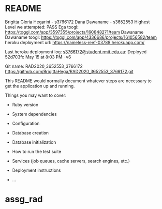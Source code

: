 # README

<!-- assignment -->

Brigitta Gloria Hegarini - s3766172
Dana Dawaname - s3652553
Highest Level we attempted: PASS
Ega toogl: https://toggl.com/app/3597355/projects/160848271/team
Dawaname Dawaname toogl: https://toggl.com/app/4336686/projects/161056582/team
heroku deployment url: https://nameless-reef-03788.herokuapp.com/

Last heroku deployment log: 
s3766172@student.rmit.edu.au: Deployed 52d703fc
May 15 at 8:03 PM · v6

Git name: RAD2020_3652553_3766172
https://github.com/BrigittaHega/RAD2020_3652553_3766172.git




This README would normally document whatever steps are necessary to get the
application up and running.

Things you may want to cover:

* Ruby version

* System dependencies

* Configuration

* Database creation

* Database initialization

* How to run the test suite

* Services (job queues, cache servers, search engines, etc.)

* Deployment instructions

* ...
# assg_rad
